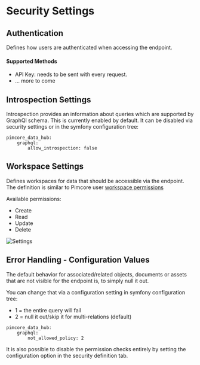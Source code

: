 # Security Settings

## Authentication

Defines how users are authenticated when accessing the endpoint.

#### Supported Methods

* API Key: needs to be sent with every request.
* ... more to come

## Introspection Settings

Introspection provides an information about queries which are supported by GraphQl schema. This is currently enabled by default. It can be disabled via security settings or in the symfony configuration tree:
```
pimcore_data_hub:
    graphql:
        allow_introspection: false
```

## Workspace Settings

Defines workspaces for data that should be accessible via the endpoint. 
The definition is similar to Pimcore user [workspace permissions](https://pimcore.com/docs/6.x/Development_Documentation/Administration_of_Pimcore/Users_and_Roles.html) 

Available permissions:
* Create
* Read
* Update
* Delete

![Settings](../../img/graphql/security1.png)


## Error Handling  - Configuration Values

The default behavior for associated/related objects, documents or assets that are not visible for the
endpoint is, to simply null it out.

You can change that via a configuration setting in symfony configuration tree:
* 1 = the entire query will fail
* 2 = null it out/skip it for multi-relations (default)
 
```
pimcore_data_hub:
    graphql:
        not_allowed_policy: 2
```

It is also possible to disable the permission checks entirely by setting the configuration option
in the security definition tab.
